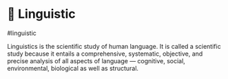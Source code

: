 # 💠 Linguistic

#linguistic

Linguistics is the scientific study of human language. It is called a scientific study because it entails a comprehensive, systematic, objective, and precise analysis of all aspects of language — cognitive, social, environmental, biological as well as structural.
